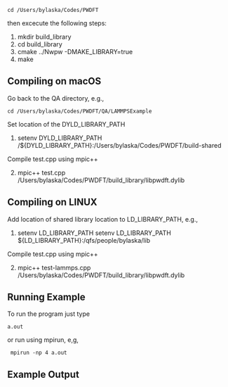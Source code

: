 ```
cd /Users/bylaska/Codes/PWDFT
```

then excecute the following steps:

 1) mkdir build_library
 2) cd build_library
 3) cmake ../Nwpw -DMAKE_LIBRARY=true
 4) make


## Compiling on macOS ##

Go back to the QA directory, e.g.,

```
cd /Users/bylaska/Codes/PWDFT/QA/LAMMPSExample
```

Set location of the DYLD_LIBRARY_PATH

 1) setenv DYLD_LIBRARY_PATH /${DYLD_LIBRARY_PATH}:/Users/bylaska/Codes/PWDFT/build-shared

Compile test.cpp using mpic++

 2) mpic++ test.cpp /Users/bylaska/Codes/PWDFT/build_library/libpwdft.dylib 


## Compiling on LINUX ##
Add location of shared library location to LD_LIBRARY_PATH, e.g., 

1) setenv LD_LIBRARY_PATH setenv LD_LIBRARY_PATH ${LD_LIBRARY_PATH}:/qfs/people/bylaska/lib

Compile test.cpp using mpic++

 2) mpic++ test-lammps.cpp /Users/bylaska/Codes/PWDFT/build_library/libpwdft.dylib 


## Running Example ##

To run the program just type 

```
a.out
```

or run using mpirun, e,g,

```
 mpirun -np 4 a.out
```

## Example Output ##
